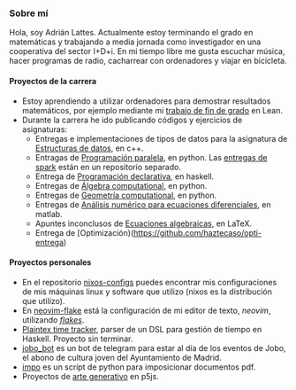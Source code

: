 ### Sobre mí

Hola, soy Adrián Lattes. Actualmente estoy terminando el grado en matemáticas y trabajando a media jornada como investigador en una cooperativa del sector I+D+i. En mi tiempo libre me gusta escuchar música, hacer programas de radio, cacharrear con ordenadores y viajar en bicicleta.

#### Proyectos de la carrera

- Estoy aprendiendo a utilizar ordenadores para demostrar resultados matemáticos, por ejemplo mediante mi [trabajo de fin de grado](/haztecaso/euclidean-geometry-lean) en Lean.
- Durante la carrera he ido publicando códigos y ejercicios de asignaturas:
  - Entregas e implementaciones de tipos de datos para la asignatura de [Estructuras de datos](https://github.com/haztecaso/edat21), en c++.
  - Entragas de [Programación paralela](https://github.com/haztecaso/paralela21), en python. Las [entregas de spark](https://github.com/haztecaso/practicas-spark) están en un repositorio separado.
  - Entrega de [Programación declarativa](https://github.com/haztecaso/prde20-entrega), en haskell.
  - Entregas de [Álgebra computational](https://github.com/haztecaso/acomp22), en python.
  - Entregas de [Geometría computational](https://github.com/haztecaso/gcomp22), en python.
  - Entregas de [Análisis numérico para ecuaciones diferenciales](https://github.com/haztecaso/annu20), en matlab.
  - Apuntes inconclusos de [Ecuaciones algebraicas](https://github.com/haztecaso/eal21), en LaTeX.
  - Entrega de [Optimización)(https://github.com/haztecaso/opti-entrega)
  
#### Proyectos personales

- En el repositorio [nixos-configs](https://github.com/haztecaso/nixos-configs) puedes encontrar mis configuraciones de mis máquinas linux y software que utilizo (nixos es la distribución que utilizo).
- En [neovim-flake](https://github.com/haztecaso/neovim-flake) está la configuración de mi editor de texto, *neovim*, utilizando [*flakes*](https://nixos.wiki/wiki/Flakes).
- [Plaintex time tracker](https://github.com/haztecaso/ptt), parser de un DSL para gestión de tiempo en Haskell. Proyecto sin terminar.
- [jobo_bot](https://github.com/haztecaso/jobo_bot) es un bot de telegram para estar al día de los eventos de Jobo, el abono de cultura joven del Ayuntamiento de Madrid.
- [impo](https://github.com/haztecaso/impo) es un script de python para imposicionar documentos pdf.
- Proyectos de [arte generativo](https://github.com/haztecaso/p5js) en p5js.

